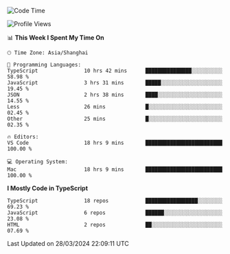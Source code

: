 <!--START_SECTION:waka-->
![Code Time](http://img.shields.io/badge/Code%20Time-5%2C907%20hrs%2016%20mins-blue)

![Profile Views](http://img.shields.io/badge/Profile%20Views-0-blue)

📊 **This Week I Spent My Time On** 

```text
🕑︎ Time Zone: Asia/Shanghai

💬 Programming Languages: 
TypeScript               10 hrs 42 mins      ███████████████░░░░░░░░░░   58.98 % 
JavaScript               3 hrs 31 mins       █████░░░░░░░░░░░░░░░░░░░░   19.45 % 
JSON                     2 hrs 38 mins       ████░░░░░░░░░░░░░░░░░░░░░   14.55 % 
Less                     26 mins             █░░░░░░░░░░░░░░░░░░░░░░░░   02.45 % 
Other                    25 mins             █░░░░░░░░░░░░░░░░░░░░░░░░   02.35 % 

🔥 Editors: 
VS Code                  18 hrs 9 mins       █████████████████████████   100.00 % 

💻 Operating System: 
Mac                      18 hrs 9 mins       █████████████████████████   100.00 % 
```

**I Mostly Code in TypeScript** 

```text
TypeScript               18 repos            █████████████████░░░░░░░░   69.23 % 
JavaScript               6 repos             ██████░░░░░░░░░░░░░░░░░░░   23.08 % 
HTML                     2 repos             ██░░░░░░░░░░░░░░░░░░░░░░░   07.69 % 
```




 Last Updated on 28/03/2024 22:09:11 UTC
<!--END_SECTION:waka-->
